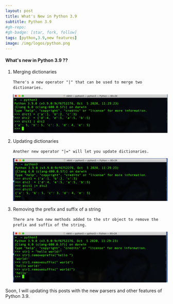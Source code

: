 ```yaml
---
layout: post
title: What's New in Python 3.9
subtitle: Python 3.9
#gh-repo:
#gh-badge: [star, fork, follow]
tags: [python,3.9,new features]
image: /img/logos/python.png
---
```


#### What's new in Python 3.9 ??

1. Merging dictionaries

   `There's a new operator "|" that can be used to merge two dictionaries.`

   ![1](../img/python3.9/1.png)

2. Updating dictionaries

   `Another new operator "|=" will let you update dictionaries.`

   ![2](../img/python3.9/2.png)

3. Removing the prefix and suffix of a string

   `There are two new methods added to the str object to remove the prefix and suffix of the string.`

   ![3](../img/python3.9/3.png)



Soon, I will updating this posts with the new parsers and other features of Python 3.9.
